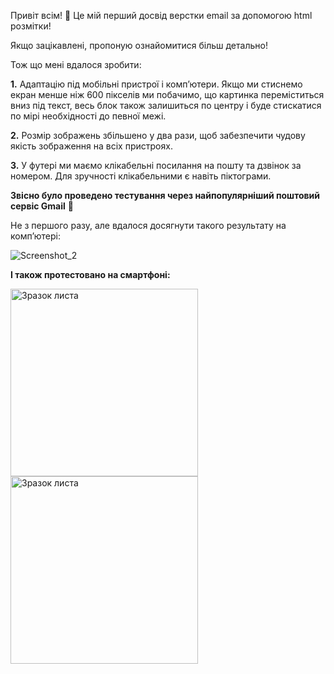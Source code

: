 Привіт всім! 👋
Це мій перший досвід верстки email за допомогою html розмітки!

Якщо зацікавлені, пропоную ознайомитися більш детально!

Тож що мені вдалося зробити:

<b>1.</b> Адаптацію під мобільні пристрої і комп’ютери.
Якщо ми стиснемо екран менше ніж 600 пікселів ми побачимо, що картинка переміститься вниз під текст,
весь блок також залишиться по центру і буде стискатися по мірі необхідності до певної межі.

<b>2.</b> Розмір зображень збільшено у два рази, щоб забезпечити
чудову якість зображення на всіх пристроях.

<b>3.</b> У футері ми маємо клікабельні посилання на пошту та дзвінок за номером.
Для зручності клікабельними є навіть піктограми.

<b>Звісно було проведено тестування через найпопулярніший поштовий сервіс Gmail</b> 🧐

Не з першого разу, але вдалося досягнути такого результату на комп’ютері:



![Screenshot_2](https://github.com/user-attachments/assets/dfb65195-d9b4-4e46-b6b8-3b865f19931c)


<b>І також протестовано на смартфоні:</b>


<img src="https://i.ibb.co/JvWbmdB/photo-2024-10-22-16-38-09.jpg" alt="Зразок листа" width="300" height="auto">

<img src="https://i.ibb.co/GcL8g3q/photo-2024-10-22-16-38-08.jpg" alt="Зразок листа" width="300" height="auto">
